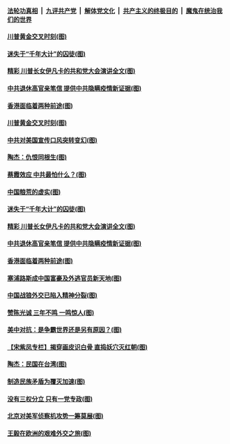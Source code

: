

####  [法轮功真相](../../../../basic/blob/master/README.md?t=09032131) &nbsp;|&nbsp; [九评共产党](../../../../9ping.md/blob/master/README.md?t=09032131) &nbsp;|&nbsp; [解体党文化](../../../../jtdwh.md/blob/master/README.md?t=09032131)  &nbsp;|&nbsp; [共产主义的终极目的](../../../../gczydzjmd.md/blob/master/README.md?t=09032131) &nbsp;|&nbsp; [魔鬼在统治我们的世界](../../../../mgztzwmdsj.md/blob/master/README.md?t=09032131) 

#### [川普黄金交叉时刻(图)](../pages/p4/945014.md?t=09032131) 


#### [迷失于“千年大计”的囚徒(图)](../pages/p4/944911.md?t=09032131) 

#### [精彩 川普长女伊凡卡的共和党大会演讲全文(图)](../pages/p4/944861.md?t=09032131) 

#### [中共退休高官亲笔信 提供中共隐瞒疫情新证据(图)](../pages/p4/944867.md?t=09032131) 

#### [香港面临着两种前途(图)](../pages/p4/944888.md?t=09032131) 

#### [川普黄金交叉时刻(图)](../pages/p4/945014.md?t=09032131) 

#### [中共对美国宣传口风突转变幻(图)](../pages/p4/945013.md?t=09032131) 

#### [陶杰：仇恨同根生(图)](../pages/p4/945005.md?t=09032131) 

#### [蔡霞效应 中共最怕什么？(图)](../pages/p4/945001.md?t=09032131) 

#### [中国粮荒的虚实(图)](../pages/p4/944999.md?t=09032131) 


#### [迷失于“千年大计”的囚徒(图)](../pages/p4/944911.md?t=09032131) 

#### [精彩 川普长女伊凡卡的共和党大会演讲全文(图)](../pages/p4/944861.md?t=09032131) 

#### [中共退休高官亲笔信 提供中共隐瞒疫情新证据(图)](../pages/p4/944867.md?t=09032131) 

#### [香港面临着两种前途(图)](../pages/p4/944888.md?t=09032131) 

#### [塞浦路斯成中国富豪及外逃官员新天地(图)](../pages/p4/944866.md?t=09032131) 

#### [中国战狼外交已陷入精神分裂(图)](../pages/p4/944873.md?t=09032131) 

#### [赞陈光诚 三年不鸣 一鸣惊人(图)](../pages/p4/944869.md?t=09032131) 

#### [美中对抗：是争霸世界还是另有原因？(图)](../pages/p4/944865.md?t=09032131) 

#### [【宋紫凤专栏】揭穿画皮识白骨 直捣妖穴灭红朝(图)](../pages/p4/944583.md?t=09032131) 

#### [陶杰：民国在台湾(图)](../pages/p4/944790.md?t=09032131) 

#### [制造民族矛盾为覆灭加速(图)](../pages/p4/944786.md?t=09032131) 

#### [没有三权分立 只有一党专政(图)](../pages/p4/944783.md?t=09032131) 

#### [北京对美军侦察机攻势一筹莫展(图)](../pages/p4/944779.md?t=09032131) 

#### [王毅在欧洲的艰难外交之旅(图)](../pages/p4/944778.md?t=09032131) 


